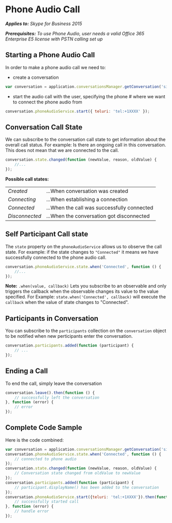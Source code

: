 
# Phone Audio Call

 _**Applies to:** Skype for Business 2015_
 
 _**Prerequisites:** To use Phone Audio, user needs a valid Office 365 Enterprise E5 license with PSTN calling set up_

## Starting a Phone Audio Call

In order to make a phone audio call we need to:
* create a conversation
```js
var conversation = application.conversationsManager.getConversation('sip:XXXX');
```
* start the audio call with the user, specifying the phone # where we want to connect the phone audio from
```js
conversation.phoneAudioService.start({ teluri: 'tel:+1XXXX' });
```

## Conversation Call State
We can subscribe to the conversation call state to get information about the overall call status.
For example: Is there an ongoing call in this conversation. This does not mean that we are connected to the call.

```js
conversation.state.changed(function (newValue, reason, oldValue) {
    //...
});
```

**Possible call states:**

|||
|--------------|------------------------------------------|
| *Created* | ...When conversation was created
| *Connecting*    | ...When establishing a connection           |
| *Connected* | ...When the call was successfully connected |
| *Disconnected* | ...When the conversation got disconnected |

## Self Participant Call state
The `state` property on the `phoneAudioService` allows us to observe the call state.
For example: if the state changes to `"Connected"` it means we have successfully connected to the phone audio call.

```js
conversation.phoneAudioService.state.when('Connected', function () {
    //...
});
```

**Note:** `.when(value, callback)` Lets you subscribe to an observable and only triggers the callback when the observable changes its value to the value specified.
For Example: `state.when('Connected', callback)` will execute the `callback` when the value of state changes to "Connected".

## Participants in Conversation
You can subscribe to the `participants` collection on the `conversation` object to be notified when new perticipants enter the conversation.

```js
conversation.participants.added(function (participant) {
    // ...
});
```

## Ending a Call
To end the call, simply leave the conversation

```js
conversation.leave().then(function () {
    // successfully left the conversation
}, function (error) {
    // error
});
```

## Complete Code Sample
Here is the code combined:

```js
var conversation = application.conversationsManager.getConversation('sip:XXXX');
conversation.phoneAudioService.state.when('Connected', function () {
    // connected to phone audio
});
conversation.state.changed(function (newValue, reason, oldValue) {
    // Conversation state changed from oldValue to newValue
});
conversation.participants.added(function (participant) {
    // participant.displayName() has been added to the conversation
});
conversation.phoneAudioService.start({teluri: 'tel:+1XXXX'}).then(function() {
    // successfully started call
}, function (error) {
    // handle error
});
```
